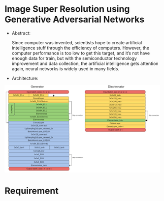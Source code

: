 # Image Super Resolution using Generative Adversarial Networks

* Abstract:

    Since computer was invented, scientists hope to create artificial intelligence stuff through the efficiency of computers. 
    However, the computer performance is too low to get this target, and it’s not have enough data for train, but with the 
    semiconductor technology improvement and data collection, the artificial intelligence gets attention again, neural networks 
    is widely used in many fields.

* Architecture:

![Alt text](/img/ESRGAN2m.png)

# Requirement


